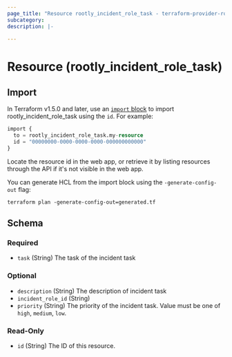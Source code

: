 ```yaml
---
page_title: "Resource rootly_incident_role_task - terraform-provider-rootly"
subcategory:
description: |-
    
---
```


# Resource (rootly_incident_role_task)





## Import

In Terraform v1.5.0 and later, use an [`import` block](https://developer.hashicorp.com/terraform/language/import) to import rootly_incident_role_task using the `id`. For example:

```terraform
import {
  to = rootly_incident_role_task.my-resource
  id = "00000000-0000-0000-0000-000000000000"
}
```

Locate the resource id in the web app, or retrieve it by listing resources through the API if it's not visible in the web app.

You can generate HCL from the import block using the `-generate-config-out` flag:

```console
terraform plan -generate-config-out=generated.tf
```

<!-- schema generated by tfplugindocs -->
## Schema

### Required

- `task` (String) The task of the incident task

### Optional

- `description` (String) The description of incident task
- `incident_role_id` (String)
- `priority` (String) The priority of the incident task. Value must be one of `high`, `medium`, `low`.

### Read-Only

- `id` (String) The ID of this resource.
